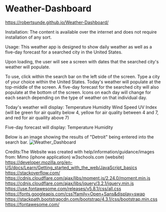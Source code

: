 # Weather-Dashboard
https://robertsunde.github.io/Weather-Dashboard/

Installation:
The content is available over the internet and does not require installation of any sort.

Usage:
This weather app is designed to show daily weather as well as a five-day forecast for a searched city in the United States.


Upon loading, the user will see a screen with dates that the searched city's weather will populate.


To use, click within the search bar on the left side of the screen. 
Type a city of your choice within the United States.
Today's weather will populate at the top-middle of the screen.
A five-day forecast for the searched city will also populate at the bottom of the screen.
Icons on each day will change for each search depending on the type of weather on that individual day.

Today's weather will display:
Temperature
Humidity
Wind Speed
UV Index (will be green for air quality below 4, yellow for air quality between 4 and 7, and red for air quaility above 7)

Five-day forecast will display:
Temperature
Humidity


Below is an image showing the results of "Detroit" being entered into the search bar.
![Weather_Dashboard](https://user-images.githubusercontent.com/73792987/104831172-574b9380-5854-11eb-81be-a8999104c65b.png)


Credits:The Website was created with help/information/guidance/images from: 
Mimo (iphone application) 
w3schools.com (website) 
https://developer.mozilla.org/en-US/docs/Learn/Getting_started_with_the_web/JavaScript_basics https://stackoverflow.com/ https://cdnjs.cloudflare.com/ajax/libs/moment.js/2.24.0/moment.min.js 
https://cdnjs.cloudflare.com/ajax/libs/jquery/3.2.1/jquery.min.js 
https://use.fontawesome.com/releases/v5.8.1/css/all.css 
https://fonts.googleapis.com/css?family=Open+Sans&display=swap 
https://stackpath.bootstrapcdn.com/bootstrap/4.3.1/css/bootstrap.min.css
https://fontawesome.com/
